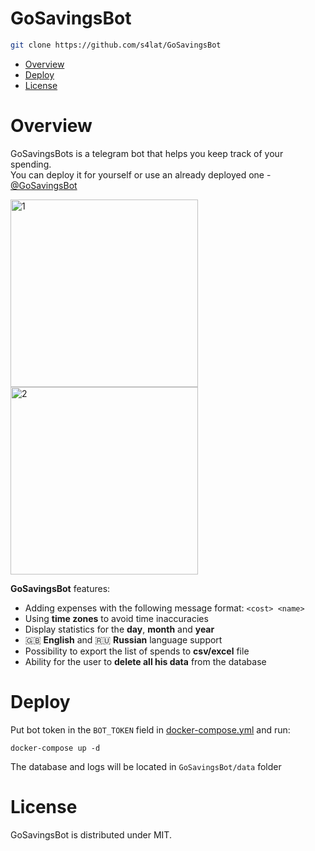 # GoSavingsBot

```bash
git clone https://github.com/s4lat/GoSavingsBot
```

* [Overview](#overview)
* [Deploy](#deploy)
* [License](#license)

# Overview
GoSavingsBots is a telegram bot that helps you keep track of your spending.  
You can deploy it for yourself or use an already deployed one - [@GoSavingsBot](https://t.me/GoSavingsBot)
<p float="left">
  <img width="300" alt="1" src="https://user-images.githubusercontent.com/24609869/195347856-1c8c2d7a-65f3-4d7a-be14-9eb8d5ca6888.png">
  <img width="300" alt="2" src="https://user-images.githubusercontent.com/24609869/195347889-a2f1bb1c-2c3e-4c22-9bfc-99e3eb652402.png">
</p>

**GoSavingsBot** features:
* Adding expenses with the following message format: `<cost> <name>`
* Using **time zones** to avoid time inaccuracies
* Display statistics for the **day**, **month** and **year**
* 🇬🇧 **English** and 🇷🇺 **Russian** language support
* Possibility to export the list of spends to **csv/excel** file
* Ability for the user to **delete all his data** from the database

# Deploy
Put bot token in the `BOT_TOKEN` field in [docker-compose.yml](docker-compose.yml) and run:
```
docker-compose up -d
```
The database and logs will be located in `GoSavingsBot/data` folder
# License

GoSavingsBot is distributed under MIT.

